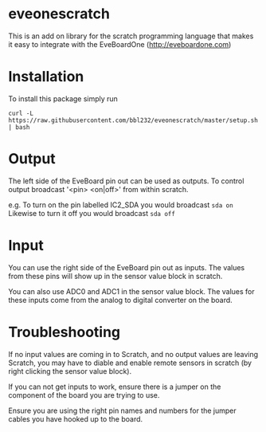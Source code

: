 # eveonescratch

This is an add on library for the scratch programming language
that makes it easy to integrate with the EveBoardOne (http://eveboardone.com)

# Installation

To install this package simply run

`curl -L https://raw.githubusercontent.com/bbl232/eveonescratch/master/setup.sh | bash`

# Output

The left side of the EveBoard pin out can be used as outputs.
To control output broadcast '&lt;pin&gt; &lt;on|off&gt;' from within scratch.

e.g. To turn on the pin labelled IC2_SDA you would broadcast
`sda on`
Likewise to turn it off you would broadcast
`sda off`

# Input

You can use the right side of the EveBoard pin out as inputs. The values from these pins will show up in the sensor value block in scratch.

You can also use ADC0 and ADC1 in the sensor value block. The values for these inputs come from the analog to digital converter on the board.

# Troubleshooting

If no input values are coming in to Scratch, and no output values are leaving Scratch, you may have to diable and enable remote sensors in scratch (by right clicking the sensor value block).

If you can not get inputs to work, ensure there is a jumper on the component of the board you are trying to use.

Ensure you are using the right pin names and numbers for the jumper cables you have hooked up to the board.
